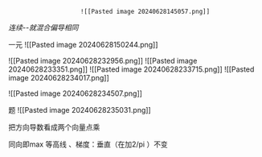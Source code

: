 						![[Pasted image 20240628145057.png]]


*连续--就混合偏导相同*


一元
					![[Pasted image 20240628150244.png]]

![[Pasted image 20240628232956.png]]
	![[Pasted image 20240628233351.png]]
	![[Pasted image 20240628233715.png]]
	![[Pasted image 20240628234017.png]]


![[Pasted image 20240628234507.png]]

题
					![[Pasted image 20240628235031.png]]

把方向导数看成两个向量点乘

同向即max
等高线 、梯度：垂直（在加2/pi ）不变